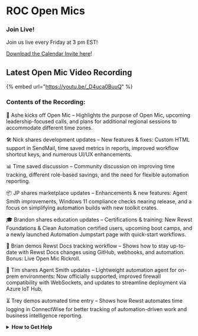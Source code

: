 # ROC Open Mics

### **Join Live!**

Join us live every Friday at 3 pm EST!

&#x20;[Download the Calendar Invite here](https://engine.rewst.io/webhooks/custom/trigger/02eb02e2-1177-43d9-9e13-8547414979fc/c47fdd7f-4075-47a8-ba92-94e790e67c06?request_type=open_mic_link&)!

## Latest Open Mic Video Recording

{% embed url="https://youtu.be/_D4uca0BuuQ" %}

### Contents of the Recording:

🎤 Ashe kicks off Open Mic – Highlights the purpose of Open Mic, upcoming leadership-focused calls, and plans for additional regional sessions to accommodate different time zones.

🛠️ Nick shares development updates – New features & fixes: Custom HTML support in SendMail, time saved metrics in reports, improved workflow shortcut keys, and numerous UI/UX enhancements.

📊 Time saved discussion – Community discussion on improving time tracking, different role-based savings, and the need for flexible automation reporting.

📦 JP shares marketplace updates – Enhancements & new features: Agent Smith improvements, Windows 11 compliance checks nearing release, and a focus on simplifying automation builds with new toolkit crates.

🎓 Brandon shares education updates – Certifications & training: New Rewst Foundations & Clean Automation certified users, upcoming boot camps, and a newly launched Automation Jumpstart page with quick-start workflows.

📑 Brian demos Rewst Docs tracking workflow – Shows how to stay up-to-date with Rewst Docs changes using GitHub, webhooks, and automation. Bonus: Live Open Mic Rickroll.

🤖 Tim shares Agent Smith updates – Lightweight automation agent for on-prem environments: Now officially supported, improved firewall compatibility with WebSockets, and updates to streamline deployment via Azure IoT Hub.

⏳ Trey demos automated time entry – Shows how Rewst automates time logging in ConnectWise for better tracking of automation-driven work and business intelligence reporting.

<details>

<summary><strong>How to Get Help</strong></summary>

* 💬 Chat (Discord): [https://discord.gg/rewst​​ ](https://discord.gg/rewst%E2%80%8B%E2%80%8B)
  * Private #\{{ msp \}} channel
  * \#the-kewp
* 🎫 Submit Tickets to: the\_roc@rewst.io
* 📝 Feature Request + Integration Requests: [https://rewst.canny.io/](https://rewst.canny.io/)

**CLUCK UNIVERSITY – REWST TRAINING:**&#x20;

* 👨‍🏫 Live Instructor-Led Training: [https://calendly.com/cluck-u/](https://calendly.com/cluck-u/)
* 🏁 Rewst Foundations Training: [https://docs.rewst.help/cluck-university/rewst-foundations-10x](https://docs.rewst.help/cluck-university/rewst-foundations-10x)
* ▶️ On-demand Videos: [https://docs.rewst.help/cluck-university/rewst-foundations-10x](https://docs.rewst.help/cluck-university/rewst-foundations-10x)

**DOCS:**&#x20;

* 🥚 Rewst Docs: [https://docs.rewst.help ](https://docs.rewst.help)
* ⛩️ Jinja Docs: [https://jinja.palletsprojects.com/](https://jinja.palletsprojects.com/)

**KEY LINKS:**&#x20;

* 📝 Feature Request + Integration Requests: [https://rewst.canny.io/](https://rewst.canny.io/)

</details>

